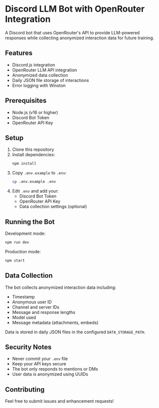 # Discord LLM Bot with OpenRouter Integration

A Discord bot that uses OpenRouter's API to provide LLM-powered responses while collecting anonymized interaction data for future training.

## Features

- Discord.js integration
- OpenRouter LLM API integration
- Anonymized data collection
- Daily JSON file storage of interactions
- Error logging with Winston

## Prerequisites

- Node.js (v16 or higher)
- Discord Bot Token
- OpenRouter API Key

## Setup

1. Clone this repository
2. Install dependencies:
   ```bash
   npm install
   ```
3. Copy `.env.example` to `.env`:
   ```bash
   cp .env.example .env
   ```
4. Edit `.env` and add your:
   - Discord Bot Token
   - OpenRouter API Key
   - Data collection settings (optional)

## Running the Bot

Development mode:
```bash
npm run dev
```

Production mode:
```bash
npm start
```

## Data Collection

The bot collects anonymized interaction data including:
- Timestamp
- Anonymous user ID
- Channel and server IDs
- Message and response lengths
- Model used
- Message metadata (attachments, embeds)

Data is stored in daily JSON files in the configured `DATA_STORAGE_PATH`.

## Security Notes

- Never commit your `.env` file
- Keep your API keys secure
- The bot only responds to mentions or DMs
- User data is anonymized using UUIDs

## Contributing

Feel free to submit issues and enhancement requests! 